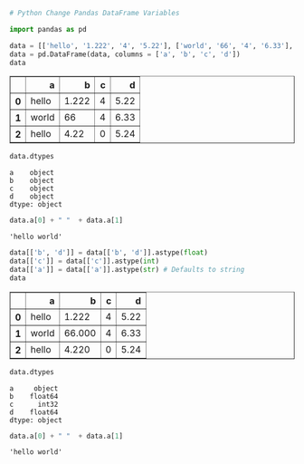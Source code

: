 ```python
# Python Change Pandas DataFrame Variables

import pandas as pd

data = [['hello', '1.222', '4', '5.22'], ['world', '66', '4', '6.33'], ['hello', '4.22', '0', '5.24']]
data = pd.DataFrame(data, columns = ['a', 'b', 'c', 'd'])
data
```

<div>
<table border="1" class="dataframe">
  <thead>
    <tr style="text-align: right;">
      <th></th>
      <th>a</th>
      <th>b</th>
      <th>c</th>
      <th>d</th>
    </tr>
  </thead>
  <tbody>
    <tr>
      <th>0</th>
      <td>hello</td>
      <td>1.222</td>
      <td>4</td>
      <td>5.22</td>
    </tr>
    <tr>
      <th>1</th>
      <td>world</td>
      <td>66</td>
      <td>4</td>
      <td>6.33</td>
    </tr>
    <tr>
      <th>2</th>
      <td>hello</td>
      <td>4.22</td>
      <td>0</td>
      <td>5.24</td>
    </tr>
  </tbody>
</table>
</div>

```python
data.dtypes
```

    a    object
    b    object
    c    object
    d    object
    dtype: object

```python
data.a[0] + " "  + data.a[1]
```

    'hello world'

```python
data[['b', 'd']] = data[['b', 'd']].astype(float)
data[['c']] = data[['c']].astype(int)
data[['a']] = data[['a']].astype(str) # Defaults to string
data
```

<div>
<table border="1" class="dataframe">
  <thead>
    <tr style="text-align: right;">
      <th></th>
      <th>a</th>
      <th>b</th>
      <th>c</th>
      <th>d</th>
    </tr>
  </thead>
  <tbody>
    <tr>
      <th>0</th>
      <td>hello</td>
      <td>1.222</td>
      <td>4</td>
      <td>5.22</td>
    </tr>
    <tr>
      <th>1</th>
      <td>world</td>
      <td>66.000</td>
      <td>4</td>
      <td>6.33</td>
    </tr>
    <tr>
      <th>2</th>
      <td>hello</td>
      <td>4.220</td>
      <td>0</td>
      <td>5.24</td>
    </tr>
  </tbody>
</table>
</div>

```python
data.dtypes
```

    a     object
    b    float64
    c      int32
    d    float64
    dtype: object

```python
data.a[0] + " "  + data.a[1]
```

    'hello world'

```python

```

